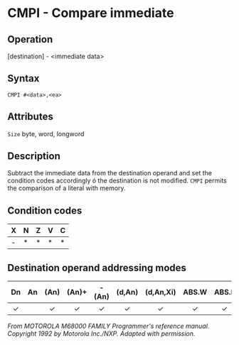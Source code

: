 # CMPI - Compare immediate

## Operation
[destination] - \<immediate data\>

## Syntax
```assembly
CMPI #<data>,<ea>
```
## Attributes
`Size` byte, word, longword


## Description
Subtract the immediate data from the destination operand and
set the condition codes accordingly ó the destination is not
modified. `CMPI` permits the comparison of a literal with memory.

## Condition codes
|X|N|Z|V|C|
|--|--|--|--|--|
|-|*|*|*|*|

## Destination operand addressing modes
|Dn|An|(An)|(An)+|-(An)|(d,An)|(d,An,Xi)|ABS.W|ABS.L|(d,PC)|(d,PC,Xn)|imm|
|:-:|:-:|:-:|:-:|:-:|:-:|:-:|:-:|:-:|:-:|:-:|:-:|
|✓||✓|✓|✓|✓|✓|✓|✓|✓|✓||

*From MOTOROLA M68000 FAMILY Programmer's reference manual. Copyright 1992 by Motorola Inc./NXP. Adapted with permission.*
